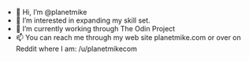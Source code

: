 - 👋 Hi, I’m @planetmike
- 👀 I’m interested in expanding my skill set.
- 🌱 I’m currently working through The Odin Project
- 📫 You can reach me through my web site planetmike.com or over on Reddit where I am: /u/planetmikecom

<!---
Hello world!
--->
